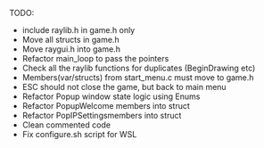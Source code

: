 TODO:
- include raylib.h in game.h only
- Move all structs in game.h
- Move raygui.h into game.h
- Refactor main_loop to pass the pointers
- Check all the raylib functions for duplicates (BeginDrawing etc)
- Members(var/structs) from start_menu.c must move to game.h
- ESC should not close the game, but back to main menu
- Refactor Popup window state logic using Enums
- Refactor PopupWelcome members into struct
- Refactor PopIPSettingsmembers into struct
- Clean commented code
- Fix configure.sh script for WSL
